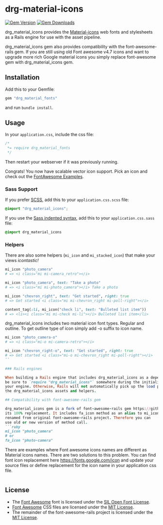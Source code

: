# drg-material-icons

[![Gem Version](http://img.shields.io/gem/v/drg_cms.svg)](https://rubygems.org/gems/drg_cms)
[![Gem Downloads](https://img.shields.io/gem/dt/font-awesome-rails.svg)](https://rubygems.org/gems/drg_cms)

drg_material_icons provides the
[Material-icons](https://fonts.google.com/icons) web fonts and
stylesheets as a Rails engine for use with the asset pipeline.<br>

drg_material_icons gem also provides compatibility with the font-awesome-rails gem.
If you are still using old Font awesome v4.7 icons and want to upgrade
more rich Google material icons you simply replace font-awesome gem 
with drg_material_icons gem.


## Installation

Add this to your Gemfile:

```ruby
gem "drg_material_fonts"
```

and run `bundle install`.

## Usage

In your `application.css`, include the css file:

```css
/*
 *= require drg_material_fonts
 */
```
Then restart your webserver if it was previously running.

Congrats! You now have scalable vector icon support. Pick an icon and check out the
[FontAwesome Examples](http://fortawesome.github.io/Font-Awesome/examples/).

### Sass Support

If you prefer [SCSS](http://sass-lang.com/documentation/file.SASS_REFERENCE.html), add this to your
`application.css.scss` file:

```scss
@import "drg_material_icons";
```

If you use the
[Sass indented syntax](http://sass-lang.com/docs/yardoc/file.INDENTED_SYNTAX.html),
add this to your `application.css.sass` file:

```sass
@import drg_material_icons
```

### Helpers

There are also some helpers (`mi_icon` and `mi_stacked_icon`) that make your
views _icontastic!_

```ruby
mi_icon "photo_camera"
# => <i class="mi mi-camera_retro"></i>

mi_icon "photo_camera", text: "Take a photo"
# => <i class="mi mi-photo_camera"></i> Take a photo

mi_icon "chevron_right", text: "Get started", right: true
# => Get started <i class="mi mi-chevron_right mi-poll-right"></i>

content_tag(:li, mi_icon("check li", text: "Bulleted list item"))
# => <li><i class="mi mi-check mi-li"></i> Bulleted list item</li>
```

drg_material_icons includes two material icon font types. Regular and outline.
To get outline type of icon simply add -o suffix to icon name.  
```ruby
mi_icon "photo_camera-o"
# => <i class="mi-o mi-camera-retro"></i>

mi_icon "chevron_right-o", text: "Get started", right: true
# => Get started <i class="mi-o mi-chevron_right mi-poll-right"></i>
``

### Rails engines

When building a Rails engine that includes drg_material_icons as a dependency,
be sure to `require "drg_material_icons"` somewhere during the initialization of
your engine. Otherwise, Rails will not automatically pick up the load path of
the drg_material_icons assets and helpers.

## Compatibility with font-awesome-rails gem

drg_material_icons gem is a fork of font-awesome-rails gem https://github.com/bokmann/font-awesome-rails and is 
its 100% replacement. It includes fa_icon method as an alias to mi_icon method which is just
renamed from original font-awesome-rails project. Therefore you can 
use old or new version of method call.
```ruby
mi_icon "photo_camera"
# or
fa_icon "photo-camera"
```

There are examples where Font awesome icons names are different as
Material icons names. There are two solutions to this problem. You can 
find font icon replacement here https://fonts.google.com/icon and update
your source files or define replacement for the icon name in your application 
css file.
```css

```

## License

* The [Font Awesome](http://fortawesome.github.io/Font-Awesome) font is
  licensed under the [SIL Open Font License](http://scripts.sil.org/OFL).
* [Font Awesome](http://fortawesome.github.io/Font-Awesome) CSS files are
  licensed under the
  [MIT License](http://opensource.org/licenses/mit-license.html).
* The remainder of the font-awesome-rails project is licensed under the
  [MIT License](http://opensource.org/licenses/mit-license.html).
